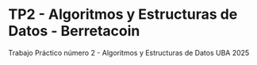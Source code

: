 # TP2 - Algoritmos y Estructuras de Datos - Berretacoin
Trabajo Práctico número 2 - Algoritmos y Estructuras de Datos UBA 2025
